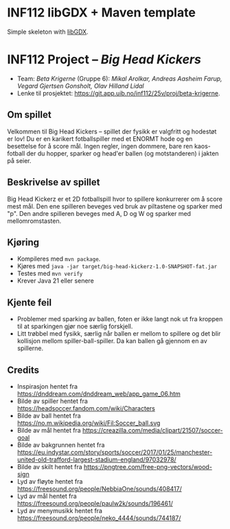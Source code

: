 # INF112 libGDX + Maven template 
Simple skeleton with [libGDX](https://libgdx.com/). 

# INF112 Project – *Big Head Kickers*

* Team: *Beta Krigerne* (Gruppe 6): *Mikal Arolkar, Andreas Aasheim Farup, Vegard Gjertsen Gonsholt, Olav Hilland Lidal*
* Lenke til prosjektet: https://git.app.uib.no/inf112/25v/proj/beta-krigerne.

## Om spillet
Velkommen til Big Head Kickers – spillet der fysikk er valgfritt og hodestøt er lov! 
Du er en karikert fotballspiller med et ENORMT hode og en besettelse for å score mål. 
Ingen regler, ingen dommere, bare ren kaos-fotball der du hopper, sparker og head'er ballen (og motstanderen)
i jakten på seier.

## Beskrivelse av spillet
Big Head Kickerz er et 2D fotballspill hvor to spillere konkurrerer om å score mest mål.
Den ene spilleren beveges ved bruk av piltastene og sparker med "p". Den andre spilleren beveges med
A, D og W og sparker med mellomromstasten. 

## Kjøring
* Kompileres med `mvn package`.
* Kjøres med `java -jar target/big-head-kickerz-1.0-SNAPSHOT-fat.jar`
* Testes med `mvn verify`
* Krever Java 21 eller senere

## Kjente feil
- Problemer med sparking av ballen, foten er ikke langt nok ut fra kroppen til at sparkingen gjør noe særlig forskjell.
- Litt trøbbel med fysikk, særlig når ballen er mellom to spillere og det blir kollisjon mellom spiller-ball-spiller. Da kan ballen gå gjennom en av spillerne.

## Credits
- Inspirasjon hentet fra https://dnddream.com/dnddream_web/app_game_06.htm
- Bilde av spiller hentet fra https://headsoccer.fandom.com/wiki/Characters
- Bilde av ball hentet fra https://no.m.wikipedia.org/wiki/Fil:Soccer_ball.svg
- Bilde av mål hentet fra https://creazilla.com/media/clipart/21507/soccer-goal
- Bilde av bakgrunnen hentet fra https://eu.indystar.com/story/sports/soccer/2017/01/25/manchester-united-old-trafford-largest-stadium-england/97032978/
- Bilde av skilt hentet fra https://pngtree.com/free-png-vectors/wood-sign
- Lyd av fløyte hentet fra https://freesound.org/people/NebbiaOne/sounds/408417/
- Lyd av mål hentet fra https://freesound.org/people/paulw2k/sounds/196461/
- Lyd av menymusikk hentet fra https://freesound.org/people/neko_4444/sounds/744187/

